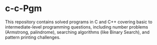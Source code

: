 # c-c-Pgm
This repository contains solved programs in C and C++ covering basic to intermediate-level programming questions, including number problems (Armstrong, palindrome), searching algorithms (like Binary Search), and pattern printing challenges.
